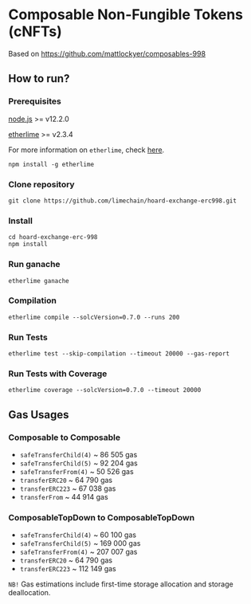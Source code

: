 # Composable Non-Fungible Tokens (cNFTs)

Based on https://github.com/mattlockyer/composables-998

## How to run?

### Prerequisites
[node.js](https://nodejs.org/en/) >= v12.2.0

[etherlime](https://github.com/LimeChain/etherlime) >= v2.3.4

For more information on `etherlime`, check [here](https://etherlime.gitbook.io/etherlime/).

```
npm install -g etherlime
```

### Clone repository
```
git clone https://github.com/limechain/hoard-exchange-erc998.git
```

### Install
```
cd hoard-exchange-erc-998
npm install
```

### Run ganache
```
etherlime ganache
```

### Compilation
```
etherlime compile --solcVersion=0.7.0 --runs 200
```

### Run Tests
```
etherlime test --skip-compilation --timeout 20000 --gas-report
```

### Run Tests with Coverage
``` 
etherlime coverage --solcVersion=0.7.0 --timeout 20000
```

## Gas Usages

### Composable to Composable
* `safeTransferChild(4)` ~ 86 505 gas
* `safeTransferChild(5)` ~ 92 204 gas
* `safeTransferFrom(4)` ~ 50 526 gas
* `transferERC20` ~ 64 790 gas
* `transferERC223` ~ 67 038 gas
* `transferFrom` ~ 44 914 gas

### ComposableTopDown to ComposableTopDown
* `safeTransferChild(4)` ~ 60 100 gas
* `safeTransferChild(5)` ~ 169 000 gas
* `safeTransferFrom(4)` ~ 207 007 gas
* `transferERC20` ~ 64 790 gas
* `transferERC223` ~ 112 149 gas

`NB!` Gas estimations include first-time storage allocation and storage deallocation.
